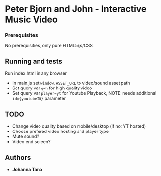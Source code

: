 # Peter Bjorn and John - Interactive Music Video

### Prerequisites
No prerequisities, only pure HTML5/js/CSS

## Running and tests
Run index.html in any browser
* In main.js set `window.ASSET_URL` to video/sound asset path
* Set query var `q=h` for high quality video
* Set query var `player=yt` for Youtube Playback, NOTE: needs additional `id={youtubeID}` parameter


## TODO
* Change video quality based on mobile/desktop (if not YT hosted)
* Choose prefered video hosting and player type
* Mute sound?
* Video end screen?

## Authors

* **Johanna Tano**

